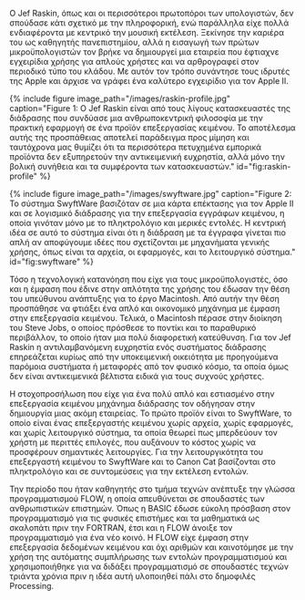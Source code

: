 Ο Jef Raskin, όπως και οι περισσότεροι πρωτοπόροι των υπολογιστών, δεν
σπούδασε κάτι σχετικό με την πληροφορική, ενώ παράλληλα είχε πολλά
ενδιαφέροντα με κεντρικό την μουσική εκτέλεση. Ξεκίνησε την καριέρα του
ως καθηγητής πανεπιστημίου, αλλά η εισαγωγή των πρώτων μικροϋπολογιστών
τον βρήκε να δημιουργεί μια εταιρεία που έφτιαχνε εγχειρίδια χρήσης για
απλούς χρήστες και να αρθρογραφεί στον περιοδικό τύπο του κλάδου. Με
αυτόν τον τρόπο συνάντησε τους ιδρυτές της Apple και άρχισε να γράφει
ένα καλύτερο εγχειρίδιο για τον Apple II.

{% include figure image_path="/images/raskin-profile.jpg" caption="Figure 1: Ο Jef Raskin είναι από τους λίγους κατασκευαστές της διάδρασης που συνδύασε μια ανθρωποκεντρική φιλοσοφία με την πρακτική εφαρμογή σε ένα προϊόν επεξεργασίας κειμένου. Το αποτέλεσμα αυτής της προσπάθειας αποτελεί παράδειγμα προς μίμηση και ταυτόχρονα μας θυμίζει ότι τα περισσότερα πετυχημένα εμπορικά προϊόντα δεν εξυπηρετούν την αντικειμενική ευχρηστία, αλλά μόνο την βολική συνήθεια και τα συμφέροντα των κατασκευαστών." id="fig:raskin-profile" %}

{% include figure image_path="/images/swyftware.jpg" caption="Figure 2: Το σύστημα SwyftWare βασιζόταν σε μια κάρτα επέκτασης για τον Apple II και σε λογισμικό διάδρασης για την επεξεργασία εγγράφων κειμένου, η οποία γινόταν μόνο με το πληκτρολόγιο και μερικές εντολές. Η κεντρική ιδέα σε αυτό το σύστημα είναι ότι η διάδραση με τα έγγραφα γίνεται πιο απλή αν αποφύγουμε ιδέες που σχετίζονται με μηχανήματα γενικής χρήσης, όπως είναι τα αρχεία, οι εφαρμογές, και το λειτουργικό σύστημα." id="fig:swyftware" %}

Τόσο η τεχνολογική κατανόηση που είχε για τους μικροϋπολογιστές, όσο και
η έμφαση που έδινε στην απλότητα της χρήσης του έδωσαν την θέση του
υπεύθυνου ανάπτυξης για το έργο Macintosh. Από αυτήν την θέση προσπάθησε
να φτιάξει ένα απλό και οικονομικό μηχάνημα με έμφαση στην επεξεργασία
κειμένου. Τελικά, ο Macintosh πέρασε στην διοίκηση του Steve Jobs, ο
οποίος πρόσθεσε το ποντίκι και το παραθυρικό περιβάλλον, το οποίο ήταν
μια πολύ διαφορετική κατεύθυνση. Για τον Jef Raskin η αντιλαμβανόμενη
ευχρηστία ενός συστήματος διάδρασης επηρεάζεται κυρίως από την
υποκειμενική οικειότητα με προηγούμενα παρόμοια συστήματα ή μεταφορές
από τον φυσικό κόσμο, τα οποία όμως δεν είναι αντικειμενικά βέλτιστα
ειδικά για τους συχνούς χρήστες.

Η στοχοπροσήλωση που είχε για ένα πολύ απλό και εστιασμένο στην
επεξεργασία κειμένου μηχάνημα διάδρασης τον οδήγησαν στην δημιουργία
μιας ακόμη εταιρείας. Το πρώτο προϊόν είναι το SwyftWare, το οποίο είναι
ένας επεξεργαστής κειμένου χωρίς αρχεία, χωρίς εφαρμογές, και χωρίς
λειτουργικό σύστημα, τα οποία θεωρεί πως μπερδεύουν τον χρήστη με
περιττές επιλογές, που αυξάνουν το κόστος χωρίς να προσφέρουν σημαντικές
λειτουργίες. Για την λειτουργικότητα του επεξεργαστή κειμένου το
SwyftWare και το Canon Cat βασίζονται στο πληκτρολόγιο και σε
συντομεύσεις για την εκτέλεση εντολών.

Την περίοδο που ήταν καθηγητής στο τμήμα τεχνών ανέπτυξε την γλώσσα
προγραμματισμού FLOW, η οποία απευθύνεται σε σπουδαστές των
ανθρωπιστικών επιστημών. Όπως η BASIC έδωσε εύκολη πρόσβαση στον
προγραμματισμό για τις φυσικές επιστήμες και τα μαθηματικά ως σκαλοπάτι
πριν την FORTRAN, έτσι και η FLOW άνοιξε τον προγραμματισμό για ένα νέο
κοινό. Η FLOW είχε έμφαση στην επεξεργασία δεδομένων κειμένου και όχι
αριθμών και καινοτόμησε με την χρήση της αυτόματης συμπλήρωσης των
εντολών προγραμματισμού και χρησιμοποιήθηκε για να διδάξει
προγραμματισμό σε σπουδαστές τεχνών τριάντα χρόνια πριν η ιδέα αυτή
υλοποιηθεί πάλι στο δημοφιλές Processing.
